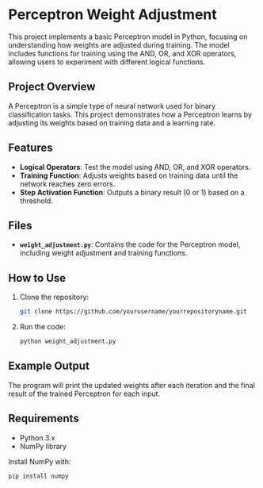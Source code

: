 # Perceptron Weight Adjustment

This project implements a basic Perceptron model in Python, focusing on understanding how weights are adjusted during training. The model includes functions for training using the AND, OR, and XOR operators, allowing users to experiment with different logical functions.

## Project Overview

A Perceptron is a simple type of neural network used for binary classification tasks. This project demonstrates how a Perceptron learns by adjusting its weights based on training data and a learning rate.

## Features

- **Logical Operators**: Test the model using AND, OR, and XOR operators.
- **Training Function**: Adjusts weights based on training data until the network reaches zero errors.
- **Step Activation Function**: Outputs a binary result (0 or 1) based on a threshold.

## Files

- **`weight_adjustment.py`**: Contains the code for the Perceptron model, including weight adjustment and training functions.

## How to Use

1. Clone the repository:
    ```bash
    git clone https://github.com/yourusername/yourrepositoryname.git
    ```
2. Run the code:
    ```bash
    python weight_adjustment.py
    ```

## Example Output

The program will print the updated weights after each iteration and the final result of the trained Perceptron for each input.

## Requirements

- Python 3.x
- NumPy library

Install NumPy with:
```bash
pip install numpy
